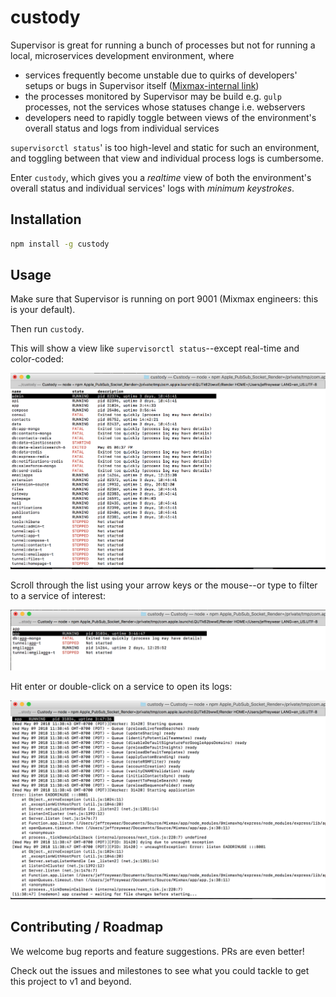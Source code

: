 # custody

Supervisor is great for running a bunch of processes but not for running a local, microservices
development environment, where

* services frequently become unstable due to quirks of developers' setups or bugs in Supervisor
itself ([Mixmax-internal link](https://docs.google.com/document/d/1H37o4X51M5dWzrF5q_bOuZNaaag8iQYMebTEwjhJWBk/edit#heading=h.5tsycreyssqn))
* the processes monitored by Supervisor may be build e.g. `gulp` processes, not the services whose
statuses change i.e. webservers
* developers need to rapidly toggle between views of the environment's overall status and logs from
individual services

`supervisorctl status`' is too high-level and static for such an environment, and toggling between
that view and individual process logs is cumbersome.

Enter `custody`, which gives you a _realtime_ view of both the environment's overall status and
individual services' logs with _minimum keystrokes_.

## Installation

```sh
npm install -g custody
```

## Usage

Make sure that Supervisor is running on port 9001 (Mixmax engineers: this is your default).

Then run `custody`.

This will show a view like `supervisorctl status`--except real-time and color-coded:

![](docs/status.png)

Scroll through the list using your arrow keys or the mouse--or type to filter to a service of interest:

![](docs/filter.png)

Hit enter or double-click on a service to open its logs:

![](docs/logs.png)

## Contributing / Roadmap

We welcome bug reports and feature suggestions. PRs are even better!

Check out the issues and milestones to see what you could tackle to get this project to v1 and
beyond.
